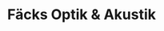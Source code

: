 ---
title: "Fäcks Optik & Akustik"
url: /weingarten-baden/faecks-optik-und-akustik/
shop: Hörgeräte
---